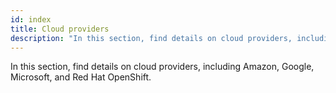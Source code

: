 ```yaml
---
id: index
title: Cloud providers
description: "In this section, find details on cloud providers, including Amazon, Google, Microsoft, and Red Hat OpenShift."
---
```


In this section, find details on cloud providers, including Amazon, Google, Microsoft, and Red Hat OpenShift.
